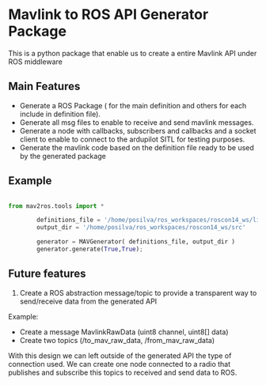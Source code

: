 # Mavlink to ROS API Generator Package

This is a python package that enable us to create a entire Mavlink API under ROS middleware

## Main Features 

* Generate a ROS Package ( for the main definition and others for each include in definition file).
* Generate all msg files to enable to receive and send mavlink messages.
* Generate a node with callbacks, subscribers and callbacks and a socket client to enable to connect to the ardupilot SITL for testing purposes. 
* Generate the mavlink code based on the definition file ready to be used by the generated package

## Example

```python

from mav2ros.tools import *

        definitions_file = '/home/posilva/ros_workspaces/roscon14_ws/libs/mavlink-1.0.11/message_definitions/v1.0/ardupilotmega.xml'
        output_dir = '/home/posilva/ros_workspaces/roscon14_ws/src'

        generator = MAVGenerator( definitions_file, output_dir )
        generator.generate(True,True);
```
## Future features

1. Create a ROS abstraction message/topic to provide a transparent way to send/receive data from the generated API

Example:

- Create a message MavlinkRawData (uint8 channel, uint8[] data)
- Create two topics (/to_mav_raw_data, /from_mav_raw_data)

With this design we can left outside of the generated API the type of connection used. We can create one node connected to a radio that publishes and subscribe
this topics to received and send data to ROS.


